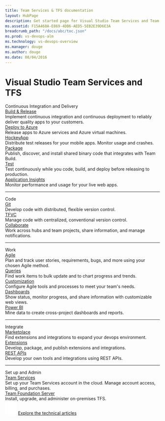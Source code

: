 ```yaml
---
title: Team Services & TFS documentation
layout: HubPage
description: Get started page for Visual Studio Team Services and Team Foundation Server (TFS) Documentation
ms.assetid: F15A468A-E869-4DB6-AED5-5EB2E39D6E3A
breadcrumb_path: "/docs/abc/toc.json"
ms.prod: vs-devops-alm
ms.technology: vs-devops-overview
ms.manager: douge
ms.author: douge
ms.date: 08/04/2016 
---
```


<div class="hubpage">
  <h1>Visual Studio Team Services and TFS</h1>
    <div class="row">
    <div class="col-sm-12 col-md-12 col-md-offset-2 title">
      Continuous Integration and Delivery
    </div>
  </div>
  <div class="row">
    <div class="col-sm-4 col-md-3 col-md-offset-2 item">
      <div class="title">
        <a href="build/overview">Build &amp; Release</a>
        <div class="desc">
          Implement continuous integration and continuous deployment 
	  to reliably deliver quality apps to your customers.
        </div>
      </div>
    </div>
    <div class="col-sm-4 col-md-3 item">
      <div class="title">
        <a href="build-release/apps/index.md#deploy-to-azure">Deploy to Azure</a>
        <div class="desc">
          Release apps to Azure services and Azure virtual machines.
        </div>
      </div>
    </div>
    <div class="col-sm-4 col-md-3 item">
      <div class="title">
        <a href="https://www.visualstudio.com/hockey-app">HockeyApp</a>
        <div class="desc">
          Distribute test releases for your mobile apps. Monitor usage and crashes.
        </div>
      </div>
    </div>
  </div>
  <!-- end row 1/2 for the CI/CD content -->
  <div class="row">
    <div class="col-sm-4 col-md-3 col-md-offset-2 item">
      <div class="title">
        <a href="package/overview.md">Package</a>
        <div class="desc">
          Publish, discover, and install shared binary code that integrates with Team Build.
        </div>
      </div>
    </div>
    <div class="col-sm-4 col-md-3 item">
      <div class="title">
        <a href="build-release/test/index.md">Test</a>
        <div class="desc">
          Test continuously while you code, build, and deploy before releasing to production.
        </div>
      </div>
    </div>
    <div class="col-sm-4 col-md-3 item">
      <div class="title">
        <a href="https://docs.microsoft.com/azure/application-insights/app-insights-overview">Application Insights</a>
        <div class="desc">
          Monitor performance and usage for your live web apps.
        </div>
      </div>
    </div>
  </div>
  <hr>
  <!-- end row 1 -->
  <div class="row">
    <div class="col-sm-12 col-md-12 col-md-offset-2 title">
      Code 
    </div>
  </div>
  <div class="row">
    <div class="col-sm-6 col-md-3 col-md-offset-2 item">
      <div class="title">
        <a href="git/overview.md">Git</a>
        <div class="desc">
          Develop code with distributed, flexible version control.
        </div>
      </div>
    </div>
    <div class="col-sm-6 col-md-3 item">
      <div class="title">
        <a href="tfvc/overview.md">TFVC</a>
        <div class="desc">
          Manage code with centralized, conventional version control.
       </div>
      </div>
    </div>
	<div class="col-sm-4 col-md-3 item">
      <div class="title">
        <a href="collaborate/overview.md">Collaborate</a>
        <div class="desc">
          Work across hubs and team projects, share information, and manage notifications.  
        </div>
      </div>
    </div>
  </div>
  <hr>
  <!-- end row 2 -->
  <div class="row">
    <div class="col-sm-12 col-md-12 col-md-offset-2 title">
      Work
    </div>
  </div>
  <div class="row">
    <div class="col-sm-4 col-md-3 col-md-offset-2 item">
      <div class="title">
        <a href="work/overview.md">Agile</a>
        <div class="desc">
          Plan and track user stories, requirements, bugs, and more using your chosen Agile method.
        </div>
      </div>
    </div>
    <div class="col-sm-4 col-md-3 item">
      <div class="title">
        <a href="work/track/using-queries">Queries</a>
        <div class="desc">
          Find work items to bulk update and to chart progress and trends.
        </div>
      </div>
    </div>
    <div class="col-sm-4 col-md-3 item">
      <div class="title">
        <a href="work/customize/customize-work.md">Customization</a>
        <div class="desc">
          Configure Agile tools and processes to meet your team's needs.
        </div>
      </div>
    </div>
  </div>
  <!-- end row 1/2 for the Work content -->
  <div class="row">
    <div class="col-sm-4 col-md-3 col-md-offset-2 item">
      <div class="title">
        <a href="report/dashboards.md">Dashboards</a>
        <div class="desc">
          Show status, monitor progress, and share information with customizable web views.
        </div>
      </div>
    </div>
    <div class="col-sm-6 col-md-3 item">
      <div class="title">
        <a href="report/powerbi/overview.md">Power BI</a>
        <div class="desc">
          Mine data to create cross-project dashboards and reports.
        </div>
      </div>
    </div>
  </div>
  <hr>
  <!-- end row 3 -->
  <div class="row">
    <div class="col-sm-12 col-md-12 col-md-offset-2 title">
      Integrate
    </div>
  </div>
  <div class="row">
    <div class="col-sm-4 col-md-3 col-md-offset-2 item">
      <div class="title">
        <a href="marketplace/extend-overview.md">Marketplace</a>
        <div class="desc">
          Find extensions and integrations to expand your devops environment.
        </div>
      </div>
    </div>
    <div class="col-sm-4 col-md-3 item">
      <div class="title">
        <a href="extend/overview.md">Extensions</a>
        <div class="desc">
          Develop, package, and publish extensions and integrations.
        </div>
      </div>
    </div>
    <div class="col-sm-4 col-md-3 item">
      <div class="title">
        <a href="integrate/overview.md">REST APIs</a>
        <div class="desc">
          Develop your own tools and integrations using REST APIs.
        </div>
      </div>
    </div>
  </div>
  <!-- end integrate content rows -->

  <!-- end reporting content rows -->
  <hr>
  <div class="row">
    <div class="col-sm-12 col-md-12 col-md-offset-2 title">
      Set up and Admin
    </div>
  </div>
  <div class="row">
    <div class="col-sm-6 col-md-3 col-md-offset-2 item">
      <div class="title">
        <a href="setup-admin/account-administration.md">Team Services</a>
        <div class="desc">
          Set up your Team Services account in the cloud. Manage account access, billing, and purchases.
        </div>
      </div>
    </div>
    <div class="col-sm-6 col-md-3 item">
      <div class="title">
        <a href="setup-admin/get-started.md">Team Foundation Server</a>
        <div class="desc">
          Install, upgrade, and administer on-premises TFS.
        </div>
      </div>
    </div>
  </div>
  <div class="articles">
    <img src="_img/articles-icon.png">
    <a href="https://www.visualstudio.com/articles/overview">Explore the technical articles</a>
  </div>
</div>
